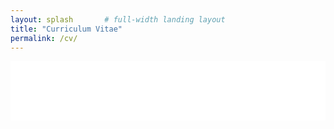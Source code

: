 ```yaml
---
layout: splash       # full-width landing layout
title: "Curriculum Vitae"
permalink: /cv/
---
```


<iframe
  src="/Hendrik_Mayer_CV_September_2025.pdf#zoom=page-width"
  width="100%"
  height="95vh"
  style="border:none; margin:0; padding:0;">
</iframe>
